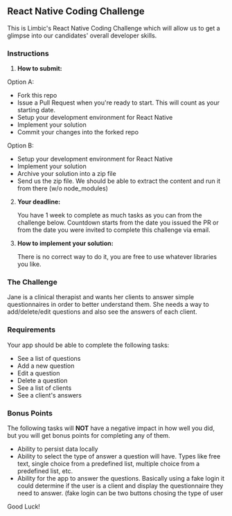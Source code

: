 ## React Native Coding Challenge

This is Limbic's React Native Coding Challenge which will allow us to get a glimpse into our candidates' overall developer skills.

### Instructions

1. **How to submit:**

Option A:
   - Fork this repo
   - Issue a Pull Request when you're ready to start. This will count as your starting date.
   - Setup your development environment for React Native
   - Implement your solution
   - Commit your changes into the forked repo

Option B:
   - Setup your development environment for React Native
   - Implement your solution
   - Archive your solution into a zip file
   - Send us the zip file. We should be able to extract the content and run it from there (w/o node_modules)

2. **Your deadline:**

   You have 1 week to complete as much tasks as you can from the challenge below. Countdown starts from the date you issued the PR or from the date you were invited to complete this challenge via email.

3. **How to implement your solution:**

   There is no correct way to do it, you are free to use whatever libraries you like.

### The Challenge

Jane is a clinical therapist and wants her clients to answer simple questionnaires in order to better understand them. She needs a way to add/delete/edit questions and also see the answers of each client.

### Requirements

Your app should be able to complete the following tasks:

- See a list of questions
- Add a new question
- Edit a question
- Delete a question
- See a list of clients
- See a client's answers

### Bonus Points

The following tasks will **NOT** have a negative impact in how well you did, but you will get bonus points for completing any of them.

- Ability to persist data locally
- Ability to select the type of answer a question will have. Types like free text, single choice from a predefined list, multiple choice from a predefined list, etc.
- Ability for the app to answer the questions. Basically using a fake login it could determine if the user is a client and display the questionnaire they need to answer. (fake login can be two buttons chosing the type of user

Good Luck!
